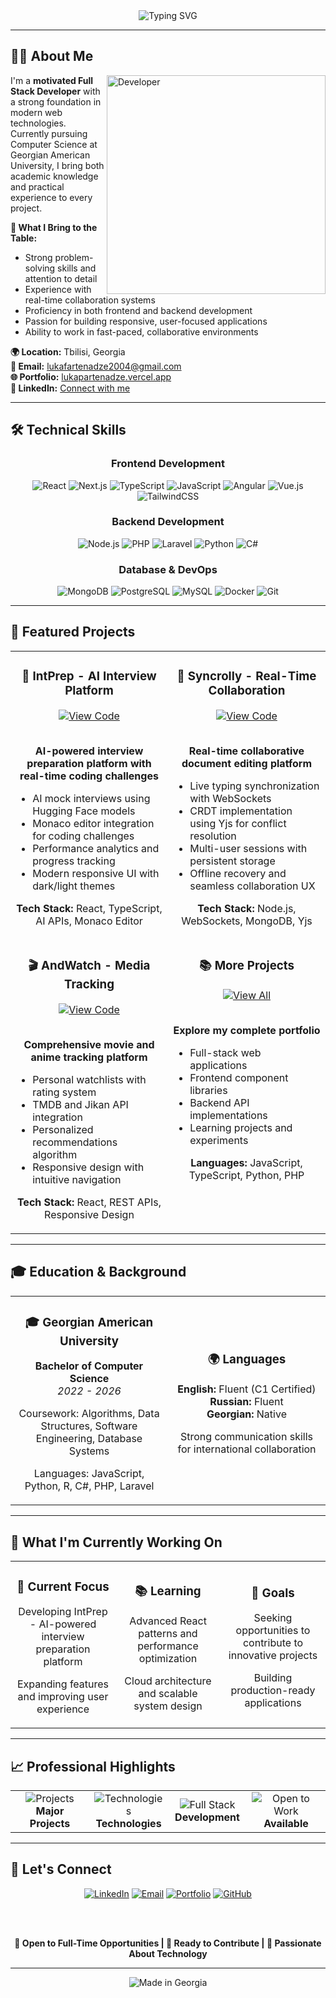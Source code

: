 <div align="center">
  <img src="https://readme-typing-svg.herokuapp.com?font=Fira+Code&size=28&duration=3000&pause=1000&color=4A90E2&center=true&vCenter=true&random=false&width=600&lines=Luka+Partenadze;Full+Stack+Developer;React+%7C+Node.js+%7C+TypeScript;Building+Scalable+Web+Solutions" alt="Typing SVG" />
</div>

---

## 👨‍💻 About Me

<img align="right" alt="Developer" width="350" src="https://raw.githubusercontent.com/abhisheknaiidu/abhisheknaiidu/master/code.gif">

I'm a **motivated Full Stack Developer** with a strong foundation in modern web technologies. Currently pursuing Computer Science at Georgian American University, I bring both academic knowledge and practical experience to every project.

**🎯 What I Bring to the Table:**
- Strong problem-solving skills and attention to detail
- Experience with real-time collaboration systems
- Proficiency in both frontend and backend development
- Passion for building responsive, user-focused applications
- Ability to work in fast-paced, collaborative environments

**🌍 Location:** Tbilisi, Georgia  
**📧 Email:** [lukafartenadze2004@gmail.com](mailto:lukafartenadze2004@gmail.com)  
**🌐 Portfolio:** [lukapartenadze.vercel.app](https://lukapartenadze.vercel.app/)  
**💼 LinkedIn:** [Connect with me](https://www.linkedin.com/in/luka-partenadze-394675348/)

---

## 🛠️ Technical Skills

<div align="center">

### Frontend Development
![React](https://img.shields.io/badge/React-20232A?style=for-the-badge&logo=react&logoColor=61DAFB)
![Next.js](https://img.shields.io/badge/Next.js-000000?style=for-the-badge&logo=next.js&logoColor=white)
![TypeScript](https://img.shields.io/badge/TypeScript-007ACC?style=for-the-badge&logo=typescript&logoColor=white)
![JavaScript](https://img.shields.io/badge/JavaScript-F7DF1E?style=for-the-badge&logo=javascript&logoColor=black)
![Angular](https://img.shields.io/badge/Angular-DD0031?style=for-the-badge&logo=angular&logoColor=white)
![Vue.js](https://img.shields.io/badge/Vue.js-4FC08D?style=for-the-badge&logo=vue.js&logoColor=white)
![TailwindCSS](https://img.shields.io/badge/Tailwind_CSS-38B2AC?style=for-the-badge&logo=tailwind-css&logoColor=white)

### Backend Development
![Node.js](https://img.shields.io/badge/Node.js-43853D?style=for-the-badge&logo=node.js&logoColor=white)
![PHP](https://img.shields.io/badge/PHP-777BB4?style=for-the-badge&logo=php&logoColor=white)
![Laravel](https://img.shields.io/badge/Laravel-FF2D20?style=for-the-badge&logo=laravel&logoColor=white)
![Python](https://img.shields.io/badge/Python-3776AB?style=for-the-badge&logo=python&logoColor=white)
![C#](https://img.shields.io/badge/C%23-239120?style=for-the-badge&logo=c-sharp&logoColor=white)

### Database & DevOps
![MongoDB](https://img.shields.io/badge/MongoDB-4EA94B?style=for-the-badge&logo=mongodb&logoColor=white)
![PostgreSQL](https://img.shields.io/badge/PostgreSQL-316192?style=for-the-badge&logo=postgresql&logoColor=white)
![MySQL](https://img.shields.io/badge/MySQL-005C84?style=for-the-badge&logo=mysql&logoColor=white)
![Docker](https://img.shields.io/badge/Docker-2CA5E0?style=for-the-badge&logo=docker&logoColor=white)
![Git](https://img.shields.io/badge/Git-F05032?style=for-the-badge&logo=git&logoColor=white)

</div>

---

## 💼 Featured Projects

<div align="center">
<table>
  <tr>
    <td width="50%" valign="top">
      <div align="center">
        <h3>🎯 IntPrep - AI Interview Platform</h3>
        <a href="https://github.com/SetFodi/intprep">
          <img src="https://img.shields.io/badge/View_Code-4A90E2?style=for-the-badge&logo=github&logoColor=white" alt="View Code" />
        </a>
        <br><br>
        <p><strong>AI-powered interview preparation platform with real-time coding challenges</strong></p>
        <ul align="left">
          <li>AI mock interviews using Hugging Face models</li>
          <li>Monaco editor integration for coding challenges</li>
          <li>Performance analytics and progress tracking</li>
          <li>Modern responsive UI with dark/light themes</li>
        </ul>
        <p><strong>Tech Stack:</strong> React, TypeScript, AI APIs, Monaco Editor</p>
      </div>
    </td>
    <td width="50%" valign="top">
      <div align="center">
        <h3>🔄 Syncrolly - Real-Time Collaboration</h3>
        <a href="https://github.com/SetFodi/syncrolly">
          <img src="https://img.shields.io/badge/View_Code-4A90E2?style=for-the-badge&logo=github&logoColor=white" alt="View Code" />
        </a>
        <br><br>
        <p><strong>Real-time collaborative document editing platform</strong></p>
        <ul align="left">
          <li>Live typing synchronization with WebSockets</li>
          <li>CRDT implementation using Yjs for conflict resolution</li>
          <li>Multi-user sessions with persistent storage</li>
          <li>Offline recovery and seamless collaboration UX</li>
        </ul>
        <p><strong>Tech Stack:</strong> Node.js, WebSockets, MongoDB, Yjs</p>
      </div>
    </td>
  </tr>
  <tr>
    <td width="50%" valign="top">
      <div align="center">
        <h3>🎬 AndWatch - Media Tracking</h3>
        <a href="https://github.com/SetFodi/andwatch">
          <img src="https://img.shields.io/badge/View_Code-4A90E2?style=for-the-badge&logo=github&logoColor=white" alt="View Code" />
        </a>
        <br><br>
        <p><strong>Comprehensive movie and anime tracking platform</strong></p>
        <ul align="left">
          <li>Personal watchlists with rating system</li>
          <li>TMDB and Jikan API integration</li>
          <li>Personalized recommendations algorithm</li>
          <li>Responsive design with intuitive navigation</li>
        </ul>
        <p><strong>Tech Stack:</strong> React, REST APIs, Responsive Design</p>
      </div>
    </td>
    <td width="50%" valign="top">
      <div align="center">
        <h3>📚 More Projects</h3>
        <a href="https://github.com/SetFodi?tab=repositories">
          <img src="https://img.shields.io/badge/View_All-4A90E2?style=for-the-badge&logo=github&logoColor=white" alt="View All" />
        </a>
        <br><br>
        <p><strong>Explore my complete portfolio</strong></p>
        <ul align="left">
          <li>Full-stack web applications</li>
          <li>Frontend component libraries</li>
          <li>Backend API implementations</li>
          <li>Learning projects and experiments</li>
        </ul>
        <p><strong>Languages:</strong> JavaScript, TypeScript, Python, PHP</p>
      </div>
    </td>
  </tr>
</table>
</div>

---

## 🎓 Education & Background

<div align="center">
<table>
  <tr>
    <td align="center" width="50%">
      <h3>🎓 Georgian American University</h3>
      <p><strong>Bachelor of Computer Science</strong><br>
      <em>2022 - 2026</em></p>
      <p>Coursework: Algorithms, Data Structures, Software Engineering, Database Systems</p>
      <p>Languages: JavaScript, Python, R, C#, PHP, Laravel</p>
    </td>
    <td align="center" width="50%">
      <h3>🌍 Languages</h3>
      <p><strong>English:</strong> Fluent (C1 Certified)<br>
      <strong>Russian:</strong> Fluent<br>
      <strong>Georgian:</strong> Native</p>
      <p>Strong communication skills for international collaboration</p>
    </td>
  </tr>
</table>
</div>

---

## 🚀 What I'm Currently Working On

<div align="center">
<table>
  <tr>
    <td align="center" width="33%">
      <h3>🔭 Current Focus</h3>
      <p>Developing IntPrep - AI-powered interview preparation platform</p>
      <p>Expanding features and improving user experience</p>
    </td>
    <td align="center" width="33%">
      <h3>📚 Learning</h3>
      <p>Advanced React patterns and performance optimization</p>
      <p>Cloud architecture and scalable system design</p>
    </td>
    <td align="center" width="33%">
      <h3>🎯 Goals</h3>
      <p>Seeking opportunities to contribute to innovative projects</p>
      <p>Building production-ready applications</p>
    </td>
  </tr>
</table>
</div>

---

## 📈 Professional Highlights

<div align="center">
<table>
  <tr>
    <td width="25%" align="center">
      <img src="https://img.shields.io/badge/3+-4A90E2?style=for-the-badge&logo=github&logoColor=white" alt="Projects" />
      <br><strong>Major Projects</strong>
    </td>
    <td width="25%" align="center">
      <img src="https://img.shields.io/badge/10+-28A745?style=for-the-badge&logo=code&logoColor=white" alt="Technologies" />
      <br><strong>Technologies</strong>
    </td>
    <td width="25%" align="center">
      <img src="https://img.shields.io/badge/Full_Stack-FF6B6B?style=for-the-badge&logo=developer&logoColor=white" alt="Full Stack" />
      <br><strong>Development</strong>
    </td>
    <td width="25%" align="center">
      <img src="https://img.shields.io/badge/Open_To_Work-4A90E2?style=for-the-badge&logo=handshake&logoColor=white" alt="Open to Work" />
      <br><strong>Available</strong>
    </td>
  </tr>
</table>
</div>

---

## 🤝 Let's Connect

<div align="center">
  
  [![LinkedIn](https://img.shields.io/badge/LinkedIn-0077B5?style=for-the-badge&logo=linkedin&logoColor=white)](https://www.linkedin.com/in/luka-partenadze-394675348/)
  [![Email](https://img.shields.io/badge/Email-D14836?style=for-the-badge&logo=gmail&logoColor=white)](mailto:lukafartenadze2004@gmail.com)
  [![Portfolio](https://img.shields.io/badge/Portfolio-4A90E2?style=for-the-badge&logo=google-chrome&logoColor=white)](https://lukapartenadze.vercel.app/)
  [![GitHub](https://img.shields.io/badge/GitHub-100000?style=for-the-badge&logo=github&logoColor=white)](https://github.com/SetFodi)
  
  <br><br>
  
  <p><strong>💼 Open to Full-Time Opportunities | 🚀 Ready to Contribute | 🌟 Passionate About Technology</strong></p>
  
</div>

---

<div align="center">
  <img src="https://img.shields.io/badge/Made_with_❤️_in-Georgia-red?style=for-the-badge&logo=heart&logoColor=white" alt="Made in Georgia" />
</div>
